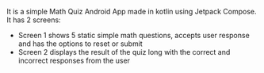 It is a simple Math Quiz Android App made in kotlin using Jetpack Compose.
It has 2 screens:
  - Screen 1 shows 5 static simple math questions, accepts user response and has the options to reset or submit
  - Screen 2 displays the result of the quiz long with the correct and incorrect responses from the user
